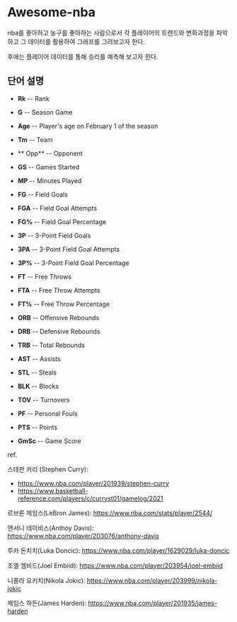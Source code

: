 # Awesome-nba



nba를 좋아하고 농구를 좋아하는 사람으로서 각 플레이어의 트렌드와 변화과정을 파악하고 그 데이터를 활용하여 그래프를 그려보고자 한다.

후에는 플레이어 데이터를 통해 승리를 예측해 보고자 한다.



## 단어 설명

- **Rk** -- Rank

- **G** -- Season Game

- **Age** -- Player's age on February 1 of the season

- **Tm** -- Team

- ** Opp** -- Opponent

- **GS** -- Games Started

- **MP** -- Minutes Played

- **FG** -- Field Goals

- **FGA** -- Field Goal Attempts

- **FG%** -- Field Goal Percentage

- **3P** -- 3-Point Field Goals

- **3PA** -- 3-Point Field Goal Attempts

- **3P%** -- 3-Point Field Goal Percentage

- **FT** -- Free Throws

- **FTA** -- Free Throw Attempts

- **FT%** -- Free Throw Percentage

- **ORB** -- Offensive Rebounds

- **DRB** -- Defensive Rebounds

- **TRB** -- Total Rebounds

- **AST** -- Assists

- **STL** -- Steals

- **BLK** -- Blocks

- **TOV** -- Turnovers

- **PF** -- Personal Fouls

- **PTS** -- Points

- **GmSc** -- Game Score



ref.

스테판 커리 (Stephen Curry):

- https://www.nba.com/player/201939/stephen-curry
- https://www.basketball-reference.com/players/c/curryst01/gamelog/2021

르브론 제임스(LeBron James): https://www.nba.com/stats/player/2544/

앤서니 데이비스(Anthoy Davis): https://www.nba.com/player/203076/anthony-davis

루카 돈치치(Luka Doncic): https://www.nba.com/player/1629029/luka-doncic

조엘 엠비드(Joel Embiid): https://www.nba.com/player/203954/joel-embiid

니콜라 요키치(Nikola Jokic): https://www.nba.com/player/203999/nikola-jokic

제임스 하든(James Harden): https://www.nba.com/player/201935/james-harden